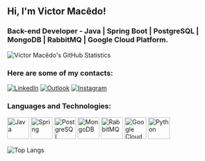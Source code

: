 ## Hi, I'm Victor Macêdo!
### Back-end Developer - Java | Spring Boot | PostgreSQL | MongoDB | RabbitMQ | Google Cloud Platform.

![Victor Macêdo's GitHub Statistics](https://github-readme-stats.vercel.app/api?username=victormacedov&show_icons=true&theme=graywhite&include_all_commits=true&locale=en)

### Here are some of my contacts:
[![LinkedIn](https://img.shields.io/badge/LinkedIn-0077B5?style=for-the-badge&logo=linkedin&logoColor=white)](https://www.linkedin.com/in/victormacedov/)
[![Outlook](https://img.shields.io/badge/Outlook-0078D4?style=for-the-badge&logo=microsoft-outlook&logoColor=white)](mailto:victormacedov@outlook.com)
[![Instagram](https://img.shields.io/badge/Instagram-E4405F?style=for-the-badge&logo=instagram&logoColor=white)](https://www.instagram.com/victormacedov/)

### Languages and Technologies:

<p align="left">
    <img alt="Java" title="Java" width="50px" src="https://cdn.jsdelivr.net/gh/devicons/devicon@latest/icons/java/java-original.svg"/>
    <img alt="Spring" title="Spring" width="50px" src="https://cdn.jsdelivr.net/gh/devicons/devicon@latest/icons/spring/spring-original.svg"/>
    <img alt="PostgreSQL" title="PostgreSQL" width="50px" src="https://cdn.jsdelivr.net/gh/devicons/devicon@latest/icons/postgresql/postgresql-original.svg"/>
    <img alt="MongoDB" title="MongoDB" width="50px" src="https://cdn.jsdelivr.net/gh/devicons/devicon@latest/icons/mongodb/mongodb-original.svg"/>
    <img alt="RabbitMQ" title="RabbitMQ" width="50px" src="https://cdn.jsdelivr.net/gh/devicons/devicon@latest/icons/rabbitmq/rabbitmq-original-wordmark.svg"/>
    <img alt="Google Cloud Platform" title="Google Cloud" width="50px" src="https://cdn.jsdelivr.net/gh/devicons/devicon@latest/icons/googlecloud/googlecloud-original.svg"/>
    <img alt="Python" title="Python" width="50px" src="https://cdn.jsdelivr.net/gh/devicons/devicon@latest/icons/python/python-original.svg"/>
</p>

![Top Langs](https://github-readme-stats.vercel.app/api/top-langs/?username=victormacedov&layout=compact&custom_title=Technologies&langs_count=9&theme=graywhite)
